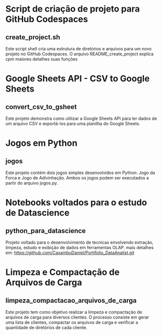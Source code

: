 # Script de criação de projeto para GitHub Codespaces

## create_project.sh

Este script shell cria uma estrutura de diretórios e arquivos para um novo projeto no GitHub Codespaces. O arquivo README_create_project explica cpm maiores detalhes suas funções

# Google Sheets API - CSV to Google Sheets 

## convert_csv_to_gsheet

Este projeto demonstra como utilizar a Google Sheets API para ler dados de um arquivo CSV e exportá-los para uma planilha do Google Sheets.

# Jogos em Python

## jogos
Este projeto contém dois jogos simples desenvolvidos em Python: Jogo da Forca e Jogo de Adivinhação. Ambos os jogos podem ser executados a partir do arquivo jogos.py.

# Notebooks voltados para o estudo de Datascience 
## python_para_datascience

Projeto voltado para o desenvolvimento de tecnicas envolvendo extração, limpeza, estudo e exibição de dados em ferramentas OLAP. mais detalhes em: https://github.com/CaxambuDaniel/Portifolio_DataAnalist.git

# Limpeza e Compactação de Arquivos de Carga

## limpeza_compactacao_arquivos_de_carga

Este projeto tem como objetivo realizar a limpeza e compactação de arquivos de carga para diversos clientes. O processo consiste em gerar uma lista de clientes, compactar os arquivos de carga e verificar a quantidade de diretórios de cada cliente.
